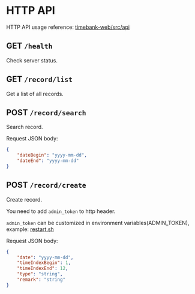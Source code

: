 # HTTP API

HTTP API usage reference: [timebank-web/src/api](https://github.com/jerryshell/timebank-web/tree/master/src/api)

## GET `/health`

Check server status.

## GET `/record/list`

Get a list of all records.

## POST `/record/search`

Search record.

Request JSON body:

```json
{
    "dateBegin": "yyyy-mm-dd",
    "dateEnd": "yyyy-mm-dd"
}
```

## POST `/record/create`

Create record.

You need to add `admin_token` to http header.

`admin_token` can be customized in environment variables(ADMIN_TOKEN), example: [restart.sh](restart.sh)

Request JSON body:

```json
{
    "date": "yyyy-mm-dd",
    "timeIndexBegin": 1,
    "timeIndexEnd": 12,
    "type": "string",
    "remark": "string"
}
```
